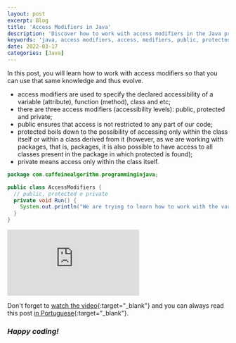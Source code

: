 ```yaml
---
layout: post
excerpt: Blog
title: 'Access Modifiers in Java'
description: 'Discover how to work with access modifiers in the Java programming language. Get answers to your questions with the theory and examples presented.'
keywords: 'java, access modifiers, access, modifiers, public, protected, private, post'
date: 2022-03-17
categories: [Java]
---
```


In this post, you will learn how to work with access modifiers so that you can use that same knowledge and thus evolve.

- access modifiers are used to specify the declared accessibility of a variable (attribute), function (method), class and etc;
- there are three access modifiers (accessibility levels): public, protected and private;
- public ensures that access is not restricted to any part of our code;
- protected boils down to the possibility of accessing only within the class itself or within a class derived from it (however, as we are working with packages, that is, packages, it is also possible to have access to all classes present in the package in which protected is found);
- private means access only within the class itself.

```java
package com.caffeinealgorithm.programminginjava;

public class AccessModifiers {
  // public, protected e private
  private void Run() {
    System.out.println("We are trying to learn how to work with the various access modifiers.");
  }
}
```

<div class="video-container">
  <iframe src="https://www.youtube.com/embed/e19jPpY8JfA" frameborder="0" allowfullscreen></iframe>
</div>

Don't forget to [watch the video](https://youtu.be/e19jPpY8JfA){:target="\_blank"} and you can always read this post [in Portuguese](https://caffeinealgorithm.com/blog/modificadores-de-acesso-em-java/){:target="\_blank"}.

### _Happy coding!_
